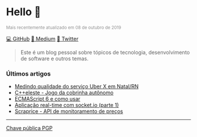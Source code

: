 # Hello 🤠

<small style="color: #919191;">Mais recentemente atualizado em 08 de outubro de 2019</small>

[💻 GitHub](https://github.com/mrmorais) [📗 Medium](https://medium.com/@mrmorais) [🥚 Twitter](https://twitter.com/maradona_)

> Este é um blog pessoal sobre tópicos de tecnologia, desenvolvimento de software e outros temas.

### Últimos artigos
- [Medindo qualidade do serviço Uber X em Natal/RN](/Medindo-qualidade-do-servico-Uber-X-em-Natal-RN)
- [C++eleste - Jogo da cobrinha autônomo](/C-eleste-Jogo-da-cobrinha-autonomo)
- [ECMAScript 6 e como usar](/ecmascript-6-e-como-usar)
- [Aplicação real-time com socket.io (parte 1)](/Aplicacao-real-time-com-socket-io-pt-1)
- [Scraprice - API de monitoramento de preços](/Scraprice-API-de-monitoramento-de-precos)
<hr/>

[Chave pública PGP](https://memoria.rnp.br/keyserver/pks/lookup?op=get&search=0xFBDCA2B3416F99AC)